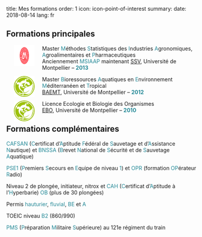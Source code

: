 title: Mes formations
order: 1
icon: icon-point-of-interest
summary:
date: 2018-08-14
lang: fr

## Formations principales

<p>
<a href="https://formations.umontpellier.fr/fr/formations/sciences-technologies-sante-STS/master-XB/master-mathematiques-program-fruai0342321nprme157/statistique-pour-les-sciences-de-la-vie-subprogram-pr496.html" target="_blank">
<img align=left src="/pictures/logos/logo_universite_montpellier.png" width="55" height="55" hspace="20"></a>
Master <font color="#238896">M</font>éthodes <font color="#238896">S</font>tatistiques des <font color="#238896">I</font>ndustries <font color="#238896">A</font>gronomiques, <font color="#238896">A</font>groalimentaires et <font color="#238896">P</font>harmaceutiques <br> Anciennement <font color="#238896">MSIAAP</font> maintenant <a href="https://formations.umontpellier.fr/fr/formations/sciences-technologies-sante-STS/master-XB/master-mathematiques-program-fruai0342321nprme157/statistique-pour-les-sciences-de-la-vie-subprogram-pr496.html" target="_blank">SSV</a>, Université de Montpellier – <font color="#238896"><strong>2013</strong></font>
</p>

<p>
<a href="https://biologie-ecologie.com/parcours-baemt/" target="_blank">
<img align=left src="/pictures/logos/logo_bee.png" width="55" height="55" hspace="20"></a>
Master <font color="#238896">B</font>ioressources <font color="#238896">A</font>quatiques en <font color="#238896">E</font>nvironnement <font color="#238896">M</font>éditerranéen et <font color="#238896">T</font>ropical <br> <a href="https://biologie-ecologie.com/parcours-baemt/" target="_blank">BAEMT</a>, Université de Montpellier – <font color="#238896"><strong>2012</strong></font>
</p>

<p>
<a href="https://biologie-ecologie.com/licence-biologie/licence-ebo/" target="_blank">
<img align=left src="/pictures/logos/logo_bee.png" width="55" height="55" hspace="20"></a>
Licence Ecologie et Biologie des Organismes <br> <a href="https://biologie-ecologie.com/licence-biologie/licence-ebo/" target="_blank">EBO</a>, Université de Montpellier – <font color="#238896"><strong>2010</strong></font>
</p>

## Formations complémentaires

<font color="#238896">CAFSAN</font> (<font color="#238896">C</font>ertificat d’<font color="#238896">A</font>ptitude <font color="#238896">F</font>édéral de <font color="#238896">S</font>auvetage et d’<font color="#238896">A</font>ssistance <font color="#238896">N</font>autique) et <font color="#238896">BNSSA</font> (<font color="#238896">B</font>revet <font color="#238896">N</font>ational de <font color="#238896">S</font>écurité et de <font color="#238896">S</font>auvetage <font color="#238896">A</font>quatique)

<font color="#238896">PSE1</font> (<font color="#238896">P</font>remiers <font color="#238896">S</font>ecours en <font color="#238896">E</font>quipe de niveau <font color="#238896">1</font>) et <font color="#238896">OPR</font> (formation <font color="#238896">OP</font>érateur <font color="#238896">R</font>adio)

Niveau 2 de plongée, initiateur, nitrox et <font color="#238896">CAH</font> (<font color="#238896">C</font>ertificat d’<font color="#238896">A</font>ptitude à l’<font color="#238896">H</font>yperbarie) <font color="#238896">OB</font> (plus de 30 plongées)

Permis <font color="#238896">hauturier</font>, <font color="#238896">fluvial</font>, <font color="#238896">BE</font> et <font color="#238896">A</font>

TOEIC niveau <font color="#238896">B2</font> (860/990)

<font color="#238896">PMS</font> (<font color="#238896">P</font>réparation <font color="#238896">M</font>ilitaire <font color="#238896">S</font>upérieure) au 121e régiment du train